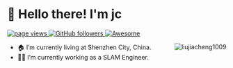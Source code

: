 <h1 align="left" id="macropower-title">👋 Hello there! I'm jc</h1>
<p align="left">
  <a href="https://github.com/liujiacheng1009">
    <img src="https://komarev.com/ghpvc/?username=liujiacheng1009" alt="page views">
  </a>
  <a href="https://github.com/liujiacheng1009?tab=followers">
    <img alt="GitHub followers" src="https://img.shields.io/github/followers/liujiacheng1009?color=green&logo=github">
  </a>
  <a href="https://github.com/abhisheknaiidu/awesome-github-profile-readme">
    <img alt="Awesome" src="https://awesome.re/mentioned-badge.svg">
  </a>
</p>

<a href="#liujiacheng1009-title">
  <img src="https://github-readme-stats.vercel.app/api?username=liujiacheng1009&show_icons=true" alt="liujiacheng1009" align="right" />
</a>

- 🏠 I’m currently living at Shenzhen City, China.
- 👨‍💻 I’m currently working as a SLAM Engineer.

